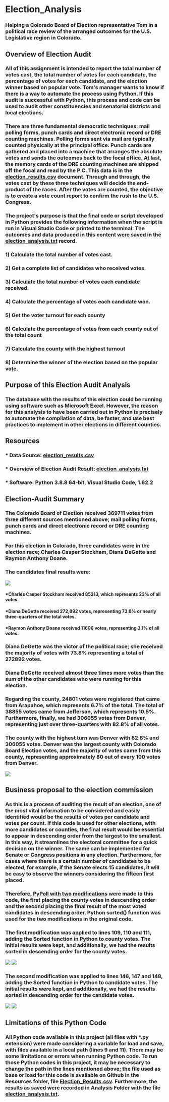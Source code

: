 
# Election_Analysis

### Helping a Colorado Board of Election representative Tom in a political race review of the arranged outcomes for the U.S. Legislative region in Colorado.

## Overview of Election Audit

### All of this assignment is intended to report the total number of votes cast, the total number of votes for each candidate, the percentage of votes for each candidate, and the election winner based on popular vote. Tom's manager wants to know if there is a way to automate the process using Python. If this audit is successful with Python, this process and code can be used to audit other constituencies and senatorial districts and local elections.
### There are three fundamental democratic techniques: mail polling forms, punch cards and direct electronic record or DRE counting machines. Polling forms sent via mail are typically counted physically at the principal office. Punch cards are gathered and placed into a machine that arranges the absolute votes and sends the outcomes back to the focal office. At last, the memory cards of the DRE counting machines are shipped off the focal and read by the P.C. This data is in the [election_results.csv](https://github.com/DougUOT/Election_Analysis/blob/master/Resources/election_results.csv) document. Through and through, the votes cast by these three techniques will decide the end-product of the races. After the votes are counted, the objective is to create a vote count report to confirm the rush to the U.S. Congress.
### The project's purpose is that the final code or script developed in Python provides the following information when the script is run in Visual Studio Code or printed to the terminal. The outcomes and data produced in this content were saved in the [election_analysis.txt](https://github.com/DougUOT/Election_Analysis/blob/master/Analysis/election_analysis.txt) record. 

### 1) Calculate the total number of votes cast.
### 2) Get a complete list of candidates who received votes.
### 3) Calculate the total number of votes each candidate received.
### 4) Calculate the percentage of votes each candidate won.
### 5) Get the voter turnout for each county
### 6) Calculate the percentage of votes from each county out of the total count
### 7) Calculate the county with the highest turnout
### 8) Determine the winner of the election based on the popular vote.

## Purpose of this Election Audit Analysis

### The database with the results of this election could be running using software such as Microsoft Excel. However, the reason for this analysis to have been carried out in Python is precisely to automate the compilation of data, be faster, and use best practices to implement in other elections in different counties.

## Resources

### * Data Source: [election_results.csv](https://github.com/DougUOT/Election_Analysis/blob/master/Resources/election_results.csv)
### * Overview of Election Audit Result: [election_analysis.txt](https://github.com/DougUOT/Election_Analysis/blob/master/Analysis/election_analysis.txt)  
### * Software: Python 3.8.8 64-bit, Visual Studio Code, 1.62.2

## Election-Audit Summary

### The Colorado Board of Election received 369711 votes from three different sources mentioned above; mail polling forms, punch cards and direct electronic record or DRE counting machines.

### For this election in Colorado, three candidates were in the election race; Charles Casper Stockham, Diana DeGette and Raymon Anthony Doane. 

### The candidates final results were:

![](https://github.com/DougUOT/Election_Analysis/blob/master/Resources/Election%20Results%20from%20Election_Analysis_txt%20file.png)

#### *Charles Casper Stockham received 85213, which represents 23% of all votes.
#### *Diana DeGette received 272,892 votes, representing 73.8% or nearly three-quarters of the total votes.
#### *Raymon Anthony Doane received 11606 votes, representing 3.1% of all votes.

### Diana DeGette was the victor of the political race; she received the majority of votes with 73.8% representing a total of 272892 votes. 

### Diana DeGette received almost three times more votes than the sum of the other candidates who were running for this election.

### Regarding the county, 24801 votes were registered that came from Arapahoe, which represents 6.7% of the total. The total of 38855 votes came from Jefferson, which represents 10.5%. Furthermore, finally, we had 306055 votes from Denver, representing just over three-quarters with 82.8% of all votes.

### The county with the highest turn was Denver with 82.8% and 306055 votes. Denver was the largest county with Colorado Board Election votes, and the majority of votes came from this county, representing approximately 80 out of every 100 votes from Denver. 

![](https://github.com/DougUOT/Election_Analysis/blob/master/Resources/Elections%20Results%20Additional%20Visualization_.png)

## Business proposal to the election commission

### As this is a process of auditing the result of an election, one of the most vital information to be considered and easily identified would be the results of votes per candidate and votes per count. If this code is used for other elections, with more candidates or counties, the final result would be essential to appear in descending order from the largest to the smallest. In this way, it streamlines the electoral committee for a quick decision on the winner. The same can be implemented for Senate or Congress positions in any election. Furthermore, for cases where there is a certain number of candidates to be elected, for example, if the Senate elects 15 candidates, it will be easy to observe the winners considering the fifteen first placed. 

### Therefore, [PyPoll with two modifications](https://github.com/DougUOT/Election_Analysis/blob/master/PyPoll_Challenge_with%20two%20modifications.py) were made to this code, the first placing the county votes in descending order and the second placing the final result of the most voted candidates in descending order. Python sorted() function was used for the two modifications in the original code.

### The first modification was applied to lines 109, 110 and 111, adding the Sorted function in Python to county votes. The initial results were kept, and additionally, we had the results sorted in descending order for the county votes.

![](https://github.com/DougUOT/Election_Analysis/blob/master/Resources/Capture%20first%20modification%20apllying%20sorted%20function.PNG)
![](https://github.com/DougUOT/Election_Analysis/blob/master/Resources/Capture%20Result%20first%20modification%20Sorted%20function.PNG) 

### The second modification was applied to lines 146, 147 and 148, adding the Sorted function in Python to candidate votes. The initial results were kept, and additionally, we had the results sorted in descending order for the candidate votes. 

![](https://github.com/DougUOT/Election_Analysis/blob/master/Resources/Capture%20second%20modification%20apllying%20sorted%20function.PNG)
![](https://github.com/DougUOT/Election_Analysis/blob/master/Resources/Capture%20Result%20second%20modification%20Sorted%20function.PNG)

## Limitations of this Python Code

### All Python code available in this project (all files with *.py extension) were made considering a variable for load and save, with files available in a local path (lines 9 and 11). There may be some limitations or errors when running Python code. To run those Python codes in this project, it may be necessary to change the path in the lines mentioned above; the file used as base or load for this code is available on Github in the Resources folder, file [Election_Results.csv](https://github.com/DougUOT/Election_Analysis/blob/master/Resources/election_results.csv). Furthermore, the results as saved were recorded in Analysis Folder with the file [election_analysis.txt](https://github.com/DougUOT/Election_Analysis/blob/master/Analysis/election_analysis.txt).
